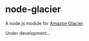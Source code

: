 node-glacier
============

A node.js module for [Amazon Glacier](http://aws.amazon.com/glacier/ "test").

Under development...

